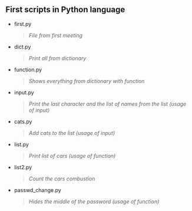 ## First scripts in Python language

- first.py
  >*File from first meeting*

- dict.py

  >*Print all from dictionary*

- function.py

  >*Shows everything from dictionary with function*

- input.py

  >*Print the last character and the list of names from the list (usage of input)*

- cats.py

  >*Add cats to the list (usage of input)*

- list.py

    >*Print list of cars (usage of function)*

- list2.py

    >*Count the cars combustion*

- passwd_change.py

  >*Hides the middle of the password (usage of function)*

